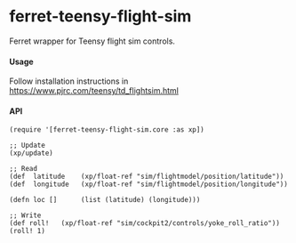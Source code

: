 ferret-teensy-flight-sim
===============

Ferret wrapper for Teensy flight sim controls.

#### Usage

Follow installation instructions in https://www.pjrc.com/teensy/td_flightsim.html

#### API

    (require '[ferret-teensy-flight-sim.core :as xp])

    ;; Update
    (xp/update)

    ;; Read
    (def  latitude    (xp/float-ref "sim/flightmodel/position/latitude"))
    (def  longitude   (xp/float-ref "sim/flightmodel/position/longitude"))

    (defn loc []      (list (latitude) (longitude)))

    ;; Write
    (def roll!   (xp/float-ref "sim/cockpit2/controls/yoke_roll_ratio"))
    (roll! 1)